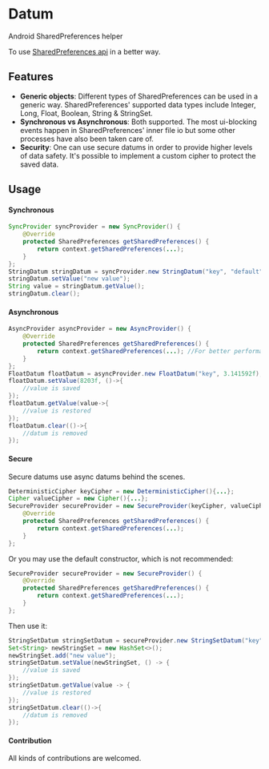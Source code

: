 # Datum
Android SharedPreferences helper

To use [SharedPreferences api](https://developer.android.com/reference/android/content/SharedPreferences) in a better way.

Features
--------
* **Generic objects**: Different types of SharedPreferences can be used in a generic way. SharedPreferences' supported data types include Integer, Long, Float, Boolean, String & StringSet.
* **Synchronous vs Asynchronous**: Both supported. The most ui-blocking events happen in SharedPreferences' inner file io but some other processes have also been taken care of.
* **Security**: One can use secure datums in order to provide higher levels of data safety. It's possible to implement a custom cipher to protect the saved data.

Usage
-----
#### Synchronous
```java
SyncProvider syncProvider = new SyncProvider() {
    @Override
    protected SharedPreferences getSharedPreferences() {
        return context.getSharedPreferences(...);
    }
};
StringDatum stringDatum = syncProvider.new StringDatum("key", "default");
stringDatum.setValue("new value");
String value = stringDatum.getValue();
stringDatum.clear();
```

#### Asynchronous
```java
AsyncProvider asyncProvider = new AsyncProvider() {
    @Override
    protected SharedPreferences getSharedPreferences() {
        return context.getSharedPreferences(...); //For better performance try to call this function only here. More info: https://stackoverflow.com/a/4371883/6094503
    }
};
FloatDatum floatDatum = asyncProvider.new FloatDatum("key", 3.141592f);
floatDatum.setValue(8203f, ()->{
    //value is saved
});
floatDatum.getValue(value->{
    //value is restored
});
floatDatum.clear(()->{
    //datum is removed
});
```

#### Secure
Secure datums use async datums behind the scenes.
```java
DeterministicCipher keyCipher = new DeterministicCipher(){...};
Cipher valueCipher = new Cipher(){...};
SecureProvider secureProvider = new SecureProvider(keyCipher, valueCipher) {
    @Override
    protected SharedPreferences getSharedPreferences() {
        return context.getSharedPreferences(...);
    }
};
```
Or you may use the default constructor, which is not recommended:
```java
SecureProvider secureProvider = new SecureProvider() {
    @Override
    protected SharedPreferences getSharedPreferences() {
        return context.getSharedPreferences(...);
    }
};
```
Then use it:
```java
StringSetDatum stringSetDatum = secureProvider.new StringSetDatum("key", null);
Set<String> newStringSet = new HashSet<>();
newStringSet.add("new value");
stringSetDatum.setValue(newStringSet, () -> {
    //value is saved
});
stringSetDatum.getValue(value -> {
    //value is restored
});
stringSetDatum.clear(()->{
    //datum is removed
});
```
#### Contribution
All kinds of contributions are welcomed.
